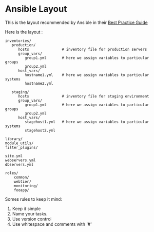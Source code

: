 # Ansible Layout

This is the layout recommended by Ansible in their [Best Practice Guide](https://docs.ansible.com/ansible/2.8/user_guide/playbooks_best_practices.html#best-practices)

Here is the layout :

```
inventories/
   production/
      hosts               # inventory file for production servers
      group_vars/
         group1.yml       # here we assign variables to particular groups
         group2.yml
      host_vars/
         hostname1.yml    # here we assign variables to particular systems
         hostname2.yml

   staging/
      hosts               # inventory file for staging environment
      group_vars/
         group1.yml       # here we assign variables to particular groups
         group2.yml
      host_vars/
         stagehost1.yml   # here we assign variables to particular systems
         stagehost2.yml

library/
module_utils/
filter_plugins/

site.yml
webservers.yml
dbservers.yml

roles/
    common/
    webtier/
    monitoring/
    fooapp/
```

Somes rules to keep it mind:

1. Keep it simple
2. Name your tasks.
3. Use version control
4. Use whitespace and comments with '#'
